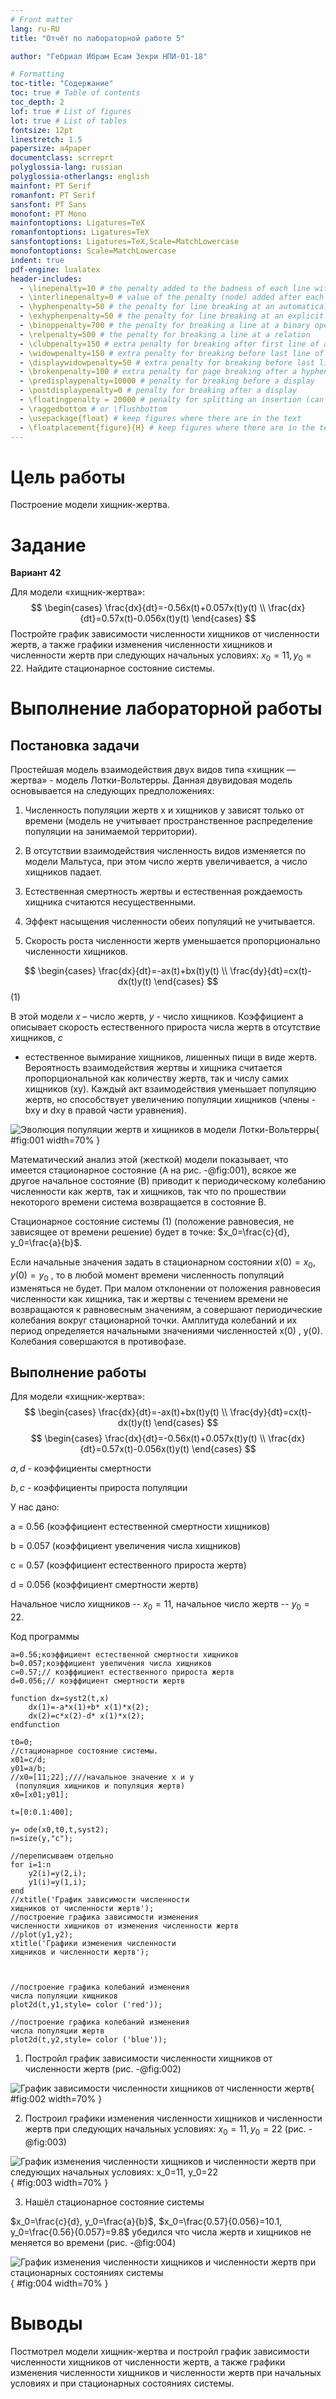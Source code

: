 ```yaml
---
# Front matter
lang: ru-RU
title: "Отчёт по лабораторной работе 5"

author: "Гебриал Ибрам Есам Зекри НПИ-01-18"

# Formatting
toc-title: "Содержание"
toc: true # Table of contents
toc_depth: 2
lof: true # List of figures
lot: true # List of tables
fontsize: 12pt
linestretch: 1.5
papersize: a4paper
documentclass: scrreprt
polyglossia-lang: russian
polyglossia-otherlangs: english
mainfont: PT Serif
romanfont: PT Serif
sansfont: PT Sans
monofont: PT Mono
mainfontoptions: Ligatures=TeX
romanfontoptions: Ligatures=TeX
sansfontoptions: Ligatures=TeX,Scale=MatchLowercase
monofontoptions: Scale=MatchLowercase
indent: true
pdf-engine: lualatex
header-includes:
  - \linepenalty=10 # the penalty added to the badness of each line within a paragraph (no associated penalty node) Increasing the value makes tex try to have fewer lines in the paragraph.
  - \interlinepenalty=0 # value of the penalty (node) added after each line of a paragraph.
  - \hyphenpenalty=50 # the penalty for line breaking at an automatically inserted hyphen
  - \exhyphenpenalty=50 # the penalty for line breaking at an explicit hyphen
  - \binoppenalty=700 # the penalty for breaking a line at a binary operator
  - \relpenalty=500 # the penalty for breaking a line at a relation
  - \clubpenalty=150 # extra penalty for breaking after first line of a paragraph
  - \widowpenalty=150 # extra penalty for breaking before last line of a paragraph
  - \displaywidowpenalty=50 # extra penalty for breaking before last line before a display math
  - \brokenpenalty=100 # extra penalty for page breaking after a hyphenated line
  - \predisplaypenalty=10000 # penalty for breaking before a display
  - \postdisplaypenalty=0 # penalty for breaking after a display
  - \floatingpenalty = 20000 # penalty for splitting an insertion (can only be split footnote in standard LaTeX)
  - \raggedbottom # or \flushbottom
  - \usepackage{float} # keep figures where there are in the text
  - \floatplacement{figure}{H} # keep figures where there are in the text
---
```


# Цель работы

Построение модели хищник-жертва.

# Задание

**Вариант 42**

Для модели «хищник-жертва»:
$$ \begin{cases} \frac{dx}{dt}=-0.56x(t)+0.057x(t)y(t) \\ \frac{dx}{dt}=0.57x(t)-0.056x(t)y(t) \end{cases} $$ 
Постройте график зависимости численности хищников от численности жертв,
а также графики изменения численности хищников и численности жертв при
следующих начальных условиях:
$x_0 = 11, y_0 = 22$. Найдите стационарное
состояние системы.  

# Выполнение лабораторной работы

## Постановка задачи

Простейшая модель взаимодействия двух видов типа «хищник — жертва» -
модель Лотки-Вольтерры. Данная двувидовая модель основывается на
следующих предположениях:

1. Численность популяции жертв x и хищников y зависят только от времени (модель не учитывает пространственное распределение популяции на занимаемой территории).

2. В отсутствии взаимодействия численность видов изменяется по модели Мальтуса, при этом число жертв увеличивается, а число хищников падает.

3. Естественная смертность жертвы и естественная рождаемость хищника считаются несущественными.

4. Эффект насыщения численности обеих популяций не учитывается.

5. Скорость роста численности жертв уменьшается пропорционально численности хищников.

$$ \begin{cases} \frac{dx}{dt}=-ax(t)+bx(t)y(t) \\ \frac{dy}{dt}=cx(t)-dx(t)y(t) \end{cases} $$ (1)

В этой модели $x$ – число жертв, $y$ - число хищников. Коэффициент a
описывает скорость естественного прироста числа жертв в отсутствие хищников, $с$
- естественное вымирание хищников, лишенных пищи в виде жертв. Вероятность
взаимодействия жертвы и хищника считается пропорциональной как количеству
жертв, так и числу самих хищников (xy). Каждый акт взаимодействия уменьшает
популяцию жертв, но способствует увеличению популяции хищников (члены -bxy
и dxy в правой части уравнения).


![Эволюция популяции жертв и хищников в модели Лотки-Вольтерры](image/0.png){ #fig:001 width=70% }

Математический анализ этой (жесткой) модели показывает, что имеется
стационарное состояние (A на рис. -@fig:001), всякое же другое начальное состояние (B) приводит к периодическому колебанию численности как жертв, так и хищников,
так что по прошествии некоторого времени система возвращается в состояние B.

Стационарное состояние системы (1) (положение равновесия, не зависящее
от времени решение) будет в точке: $x_0=\frac{c}{d}, y_0=\frac{a}{b}$.

Если начальные значения
задать в стационарном состоянии $x(0) = x_0 , y(0) =  y_0$ , то в любой момент времени
численность популяций изменяться не будет. При малом отклонении от положения
равновесия численности как хищника, так и жертвы с течением времени не
возвращаются к равновесным значениям, а совершают периодические колебания
вокруг стационарной точки. Амплитуда колебаний и их период определяется
начальными значениями численностей x(0) , y(0). Колебания совершаются в
противофазе.



## Выполнение работы

Для модели «хищник-жертва»:  
$$ \begin{cases} \frac{dx}{dt}=-ax(t)+bx(t)y(t) \\ \frac{dy}{dt}=cx(t)-dx(t)y(t) \end{cases} $$ 
$$ \begin{cases} \frac{dx}{dt}=-0.56x(t)+0.057x(t)y(t) \\ \frac{dx}{dt}=0.57x(t)-0.056x(t)y(t) \end{cases} $$

$a,d$ - коэффициенты смертности

$b,c$ - коэффициенты прироста популяции

У нас дано:

a = 0.56 (коэффициент естественной смертности хищников)  

b = 0.057 (коэффициент увеличения числа хищников) 

c = 0.57 (коэффициент естественного прироста жертв)  

d = 0.056 (коэффициент смертности жертв)  

Начальное число хищников -- $x_0 = 11$, начальное число жертв -- $y_0 = 22$. 

Код программы

```
a=0.56;коэффициент естественной смертности хищников
b=0.057;коэффициент увеличения числа хищников
c=0.57;// коэффициент естественного прироста жертв
d=0.056;// коэффициент смертности жертв

function dx=syst2(t,x)
    dx(1)=-a*x(1)+b* x(1)*x(2);
    dx(2)=c*x(2)-d* x(1)*x(2);
endfunction

t0=0;
//стационарное состояние системы.
x01=c/d;
y01=a/b;
//x0=[11;22];////начальное значение x и у
 (популяция хищников и популяция жертв)
x0=[x01;y01];

t=[0:0.1:400];

y= ode(x0,t0,t,syst2);
n=size(y,"c");

//переписываем отдельно
for i=1:n
    y2(i)=y(2,i);
    y1(i)=y(1,i);  
end
//xtitle('График зависимости численности 
хищников от численности жертв');
//построение графика зависимости изменения 
численности хищников от изменения численности жертв
//plot(y1,y2);
xtitle('Графики изменения численности 
хищников и численности жертв');

 

//построение графика колебаний изменения 
числа популяции хищников
plot2d(t,y1,style= color ('red'));

//построение графика колебаний изменения 
числа популяции жертв
plot2d(t,y2,style= color ('blue'));

```

1. Постройл график зависимости численности хищников от численности жертв (рис. -@fig:002)

![График зависимости численности хищников от численности жертв](image/1.png){ #fig:002 width=70% }  

2. Построил графики изменения численности хищников и численности жертв при следующих начальных условиях: $x_0=11, y_0=22$ (рис. -@fig:003)

![График изменения численности хищников и численности жертв при следующих начальных условиях: $x_0=11, y_0=22$](image/2.png){ #fig:003 width=70% } 

3. Нашёл стационарное состояние системы

$x_0=\frac{c}{d}, y_0=\frac{a}{b}$, $x_0=\frac{0.57}{0.056}=10.1, y_0=\frac{0.56}{0.057}=9.8$ убедился что числа жертв и хищников не меняется во времени (рис. -@fig:004)

![График изменения численности хищников и численности жертв при стационарных состояниях системы](image/3.png){ #fig:004 width=70% } 



# Выводы

Постмотрел модели хищник-жертва и постройл  график зависимости численности хищников от численности жертв,
а также графики изменения численности хищников и численности жертв при начальных условиях и при стационарных состояниях системы.
